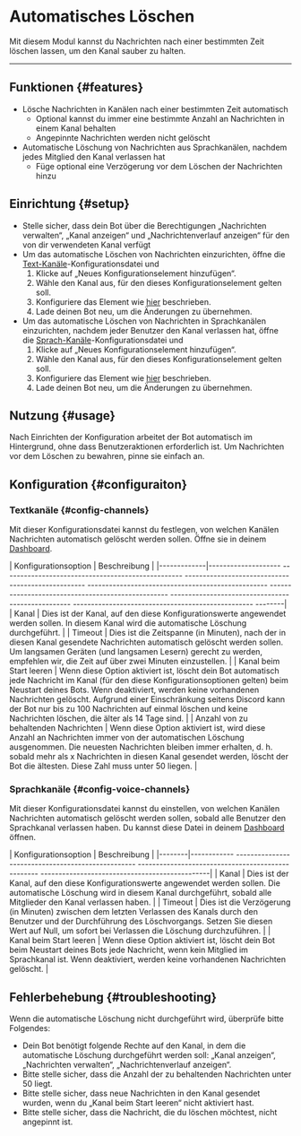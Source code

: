 # Automatisches Löschen

Mit diesem Modul kannst du Nachrichten nach einer bestimmten Zeit löschen lassen, um den Kanal sauber zu halten.

<ModuleOverview moduleName="auto-delete" />

---

## Funktionen {#features}

* Lösche Nachrichten in Kanälen nach einer bestimmten Zeit automatisch
  * Optional kannst du immer eine bestimmte Anzahl an Nachrichten in einem Kanal behalten
  * Angepinnte Nachrichten werden nicht gelöscht
* Automatische Löschung von Nachrichten aus Sprachkanälen, nachdem jedes Mitglied den Kanal verlassen hat
  * Füge optional eine Verzögerung vor dem Löschen der Nachrichten hinzu

## Einrichtung {#setup}

* Stelle sicher, dass dein Bot über die Berechtigungen „Nachrichten verwalten“, „Kanal anzeigen“ und „Nachrichtenverlauf anzeigen“ für den von dir verwendeten Kanal verfügt
* Um das automatische Löschen von Nachrichten einzurichten, öffne
  die [Text-Kanäle](https://scnx.app/de/glink?page=bot/configuration?file=auto-delete%7Cchannels)-Konfigurationsdatei und
  1. Klicke auf „Neues Konfigurationselement hinzufügen“.
  2. Wähle den Kanal aus, für den dieses Konfigurationselement gelten soll.
  3. Konfiguriere das Element wie [hier](#config-channels) beschrieben.
  4. Lade deinen Bot neu, um die Änderungen zu übernehmen.
* Um das automatische Löschen von Nachrichten in Sprachkanälen einzurichten, nachdem jeder Benutzer den Kanal verlassen hat, öffne
  die [Sprach-Kanäle](https://scnx.app/de/glink?page=bot/configuration?file=auto-delete%7Cvoice-channels)-Konfigurationsdatei und
  1. Klicke auf „Neues Konfigurationselement hinzufügen“.
  2. Wähle den Kanal aus, für den dieses Konfigurationselement gelten soll.
  3. Konfiguriere das Element wie [hier](#config-voice-channels) beschrieben.
  4. Lade deinen Bot neu, um die Änderungen zu übernehmen.

## Nutzung {#usage}

Nach Einrichten der Konfiguration arbeitet der Bot automatisch im Hintergrund, ohne dass Benutzeraktionen erforderlich ist. Um Nachrichten
vor dem Löschen zu bewahren, pinne sie einfach an.

## Konfiguration {#configuraiton}

### Textkanäle {#config-channels}

Mit dieser Konfigurationsdatei kannst du festlegen, von welchen Kanälen Nachrichten automatisch gelöscht werden sollen. Öffne
sie in deinem [Dashboard](https://scnx.app/de/glink?page=bot/configuration?file=auto-delete%7Cchannels).

| Konfigurationsoption | Beschreibung |
|-------------|-------------------- -------------------------------------------------- -------------------------------------------------- -------------------------------------------------- -------------------------------------------------- -------------------------------------------------- -------------------------------------------------- --------|
| Kanal | Dies ist der Kanal, auf den diese Konfigurationswerte angewendet werden sollen. In diesem Kanal wird die automatische Löschung durchgeführt. |
| Timeout | Dies ist die Zeitspanne (in Minuten), nach der in diesen Kanal gesendete Nachrichten automatisch gelöscht werden sollen. Um langsamen Geräten (und langsamen Lesern) gerecht zu werden, empfehlen wir, die Zeit auf über zwei Minuten einzustellen. |
| Kanal beim Start leeren | Wenn diese Option aktiviert ist, löscht dein Bot automatisch jede Nachricht im Kanal (für den diese Konfigurationsoptionen gelten) beim Neustart deines Bots. Wenn deaktiviert, werden keine vorhandenen Nachrichten gelöscht. Aufgrund einer Einschränkung seitens Discord kann der Bot nur bis zu 100 Nachrichten auf einmal löschen und keine Nachrichten löschen, die älter als 14 Tage sind. |
| Anzahl von zu behaltenden Nachrichten | Wenn diese Option aktiviert ist, wird diese Anzahl an Nachrichten immer von der automatischen Löschung ausgenommen. Die neuesten Nachrichten bleiben immer erhalten, d. h. sobald mehr als x Nachrichten in diesen Kanal gesendet werden, löscht der Bot die ältesten. Diese Zahl muss unter 50 liegen. |

### Sprachkanäle {#config-voice-channels}

Mit dieser Konfigurationsdatei kannst du einstellen, von welchen Kanälen Nachrichten automatisch gelöscht werden sollen, sobald alle Benutzer den Sprachkanal verlassen haben.
Du kannst diese Datei in deinem [Dashboard](https://scnx.app/de/glink?page=bot/configuration?file=auto-delete%7Cvoice-channels) öffnen.

| Konfigurationsoption | Beschreibung |
|--------|------------ -------------------------------------------------- -------------------------------------------------- -----------------------------------------------|
| Kanal | Dies ist der Kanal, auf den diese Konfigurationswerte angewendet werden sollen. Die automatische Löschung wird in diesem Kanal durchgeführt, sobald alle Mitglieder den Kanal verlassen haben. |
| Timeout | Dies ist die Verzögerung (in Minuten) zwischen dem letzten Verlassen des Kanals durch den Benutzer und der Durchführung des Löschvorgangs. Setzen Sie diesen Wert auf Null, um sofort bei Verlassen die Löschung durchzuführen. |
| Kanal beim Start leeren | Wenn diese Option aktiviert ist, löscht dein Bot beim Neustart deines Bots jede Nachricht, wenn kein Mitglied im Sprachkanal ist. Wenn deaktiviert, werden keine vorhandenen Nachrichten gelöscht. |

## Fehlerbehebung {#troubleshooting}

Wenn die automatische Löschung nicht durchgeführt wird, überprüfe bitte Folgendes:

* Dein Bot benötigt folgende Rechte auf den Kanal, in dem die automatische Löschung durchgeführt werden soll: „Kanal anzeigen“, „Nachrichten verwalten“, „Nachrichtenverlauf anzeigen“.
* Bitte stelle sicher, dass die Anzahl der zu behaltenden Nachrichten unter 50 liegt.
* Bitte stelle sicher, dass neue Nachrichten in den Kanal gesendet wurden, wenn du „Kanal beim Start leeren“ nicht aktiviert hast.
* Bitte stelle sicher, dass die Nachricht, die du löschen möchtest, nicht angepinnt ist.
